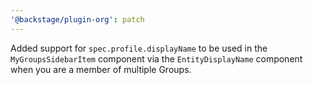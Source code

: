 ```yaml
---
'@backstage/plugin-org': patch
---
```


Added support for `spec.profile.displayName` to be used in the `MyGroupsSidebarItem` component via the `EntityDisplayName` component when you are a member of multiple Groups.

